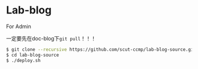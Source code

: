 # Lab-blog
For Admin

一定要先在doc-blog下`git pull`！！！
```bash
$ git clone --recursive https://github.com/scut-ccmp/lab-blog-source.git
$ cd lab-blog-source
$ ./deploy.sh
```
